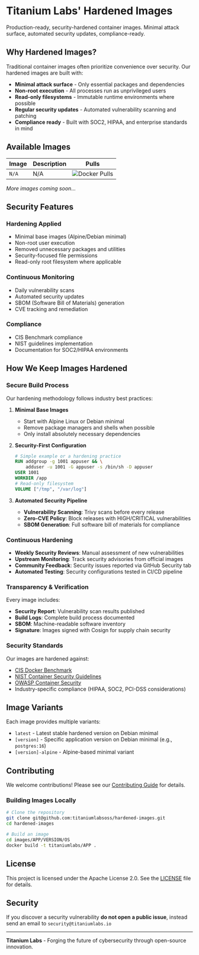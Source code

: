 # Titanium Labs' Hardened Images

Production-ready, security-hardened container images. Minimal attack surface, automated security updates, compliance-ready.

## Why Hardened Images?

Traditional container images often prioritize convenience over security. Our hardened images are built with:

- **Minimal attack surface** - Only essential packages and dependencies
- **Non-root execution** - All processes run as unprivileged users
- **Read-only filesystems** - Immutable runtime environments where possible
- **Regular security updates** - Automated vulnerability scanning and patching
- **Compliance ready** - Built with SOC2, HIPAA, and enterprise standards in mind

## Available Images

| Image | Description | Pulls |
|-------|-------------|-------|
| `N/A` | N/A | ![Docker Pulls](https:img.shields.io/docker/pulls/titaniumlabsoss/IMAGE)

*More images coming soon...*

## Security Features

### **Hardening Applied**
- Minimal base images (Alpine/Debian minimal)
- Non-root user execution
- Removed unnecessary packages and utilities
- Security-focused file permissions
- Read-only root filesystem where applicable

### **Continuous Monitoring**
- Daily vulnerability scans
- Automated security updates
- SBOM (Software Bill of Materials) generation
- CVE tracking and remediation

### **Compliance**
- CIS Benchmark compliance
- NIST guidelines implementation
- Documentation for SOC2/HIPAA environments

## How We Keep Images Hardened

### Secure Build Process

Our hardening methodology follows industry best practices:

1. **Minimal Base Images**
   - Start with Alpine Linux or Debian minimal
   - Remove package managers and shells when possible
   - Only install absolutely necessary dependencies

2. **Security-First Configuration**
   ```dockerfile
   # Simple example or a hardening practice
   RUN addgroup -g 1001 appuser && \
       adduser -u 1001 -G appuser -s /bin/sh -D appuser
   USER 1001
   WORKDIR /app
   # Read-only filesystem
   VOLUME ["/tmp", "/var/log"]
   ```

3. **Automated Security Pipeline**
   - **Vulnerability Scanning**: Trivy scans before every release
   - **Zero-CVE Policy**: Block releases with HIGH/CRITICAL vulnerabilities
   - **SBOM Generation**: Full software bill of materials for compliance

### Continuous Hardening

- **Weekly Security Reviews**: Manual assessment of new vulnerabilities
- **Upstream Monitoring**: Track security advisories from official images
- **Community Feedback**: Security issues reported via GitHub Security tab
- **Automated Testing**: Security configurations tested in CI/CD pipeline

### Transparency & Verification

Every image includes:
- **Security Report**: Vulnerability scan results published
- **Build Logs**: Complete build process documented
- **SBOM**: Machine-readable software inventory
- **Signature**: Images signed with Cosign for supply chain security

### Security Standards

Our images are hardened against:
- [CIS Docker Benchmark](https://www.cisecurity.org/benchmark/docker)
- [NIST Container Security Guidelines](https://csrc.nist.gov/publications/detail/sp/800-190/final)
- [OWASP Container Security](https://cheatsheetseries.owasp.org/cheatsheets/Docker_Security_Cheat_Sheet.html)
- Industry-specific compliance (HIPAA, SOC2, PCI-DSS considerations)

## Image Variants

Each image provides multiple variants:

- `latest` - Latest stable hardened version on Debian minimal
- `[version]` - Specific application version on Debian minimal (e.g., `postgres:16`)
- `[version]-alpine` - Alpine-based minimal variant

## Contributing

We welcome contributions! Please see our [Contributing Guide](CONTRIBUTING.md) for details.

### Building Images Locally

```bash
# Clone the repository
git clone git@github.com:titaniumlabsoss/hardened-images.git
cd hardened-images

# Build an image
cd images/APP/VERSION/OS
docker build -t titaniumlabs/APP .
```

## License

This project is licensed under the Apache License 2.0. See the [LICENSE](LICENSE) file for details.

## Security

If you discover a security vulnerability **do not open a public issue**, instead send an email to `security@titaniumlabs.io`

---

**Titanium Labs** - Forging the future of cybersecurity through open-source innovation.

